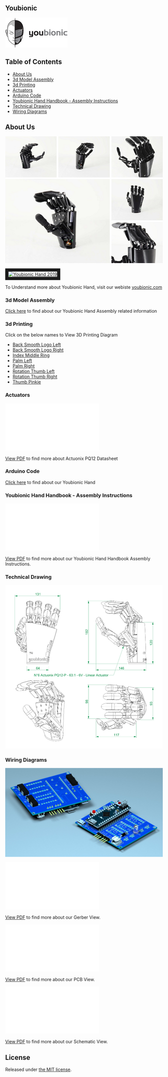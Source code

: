 ## Youbionic

![Youbionic!](assets/youbionic-logo/LogoYouBionicLandscape200X200.jpg  "Youbionic")

## Table of Contents
- [About Us](#about-us)
- [3d Model Assembly](#3d-model-assembly)
- [3d Printing](#3d-printing)
- [Actuators](#actuators)
- [Arduino Code](#arduino-code)
- [Youbionic Hand Handbook - Assembly Instructions](#handbook-assembly-instructions)
- [Technical Drawing](#technical-drawing)
- [Wiring Diagrams](#wiring-diagrams)

## About Us
![Youbionic Hand!](assets/hands-images/youbionic-hand.png "Youbionic Hand")

<a href="http://www.youtube.com/watch?feature=player_embedded&v=_5nRUtHUUb4
" target="_blank"><img src="http://img.youtube.com/vi/_5nRUtHUUb4/0.jpg" 
alt="Youbionic Hand 2019" width="500" height="300" border="10" /></a>

To Understand more about Youbionic Hand, visit our webiste [youbionic.com](https://www.youbionic.com/)

### 3d Model Assembly
[Click here](assets/3d-model-assembly/Youbionic-Hand-2019-Assembly.igs) to find about our Youbionic Hand Assembly related information

### 3d Printing
Click on the below names to View 3D Printing Diagram

- [Back Smooth Logo Left](assets/3d-printing/Back_Smooth_logo_Left.stl) 
- [Back Smooth Logo Right](assets/3d-printing/Back_Smooth_logo_Right.stl)
- [Index Middle Ring](assets/3d-printing/Index-Middle-Ring.stl)
- [Palm Left](assets/3d-printing/Palm_Left.stl)
- [Palm Right](assets/3d-printing/Palm_Right.stl)
- [Rotation Thumb Left](assets/3d-printing/Rotation_Thumb_Left.stl)
- [Rotation Thumb Right](assets/3d-printing/Rotation_Thumb_Right.stl)
- [Thumb Pinkie](assets/3d-printing/Thumb-Pinkie.stl) 

### Actuators
<object data="assets/actuators/Actuonix-PQ12-Datasheet-D.pdf" type="application/pdf" width="700px" height="700px">
    <embed src="assets/actuators/Actuonix-PQ12-Datasheet-D.pdf">
        <p><a href="assets/actuators/Actuonix-PQ12-Datasheet-D.pdf">View PDF</a> to find more about Actuonix PQ12 Datasheet </p>
    </embed>
</object>

### Arduino Code
[Click here](assets/arduino-code/Youbionic_Hand.ino) to find about our Youbionic Hand

### Youbionic Hand Handbook - Assembly Instructions
<object data="assets/handbook-assembly-instructions/Youbionic-Hand-Handbook-Assembly-Instructions.pdf" type="application/pdf" width="700px" height="700px">
    <embed src="assets/handbook-assembly-instructions/Youbionic-Hand-Handbook-Assembly-Instructions.pdf">
        <p><a href="assets/handbook-assembly-instructions/Youbionic-Hand-Handbook-Assembly-Instructions.pdf">View PDF</a> to find more about our Youbionic Hand Handbook Assembly Instructions.</p>
    </embed>
</object>

### Technical Drawing
![Technical Drawing!](assets/technical-drawing/Youbionic-Hand-Technical-Drawing.jpg "Technical Drawing")

### Wiring Diagrams
![Wiring Daigram!](assets/wiring-diagrams/3D1.jpg  "3D")

<object data="assets/wiring-diagrams/gerber-view.pdf" type="application/pdf" width="700px" height="700px">
    <embed src="assets/wiring-diagrams/gerber-view.pdf">
        <p><a href="assets/wiring-diagrams/gerber-view.pdf"> View PDF</a> to find more about our Gerber View.</p>
    </embed>
</object>

<object data="assets/wiring-diagrams/pcb-view.pdf" type="application/pdf" width="700px" height="700px">
    <embed src="assets/wiring-diagrams/pcb-view.pdf">
        <p><a href="assets/wiring-diagrams/pcb-view.pdf">View PDF</a> to find more about our PCB View.</p>
    </embed>
</object> 

<object data="assets/wiring-diagrams/schematic-v2.pdf" type="application/pdf" width="700px" height="700px">
    <embed src="assets/wiring-diagrams/schematic-v2.pdf">
        <p><a href="assets/wiring-diagrams/schematic-v2.pdf">View PDF</a> to find more about our Schematic View.</a></p>
    </embed>
</object>

## License

Released under [the MIT license](LICENSE).
